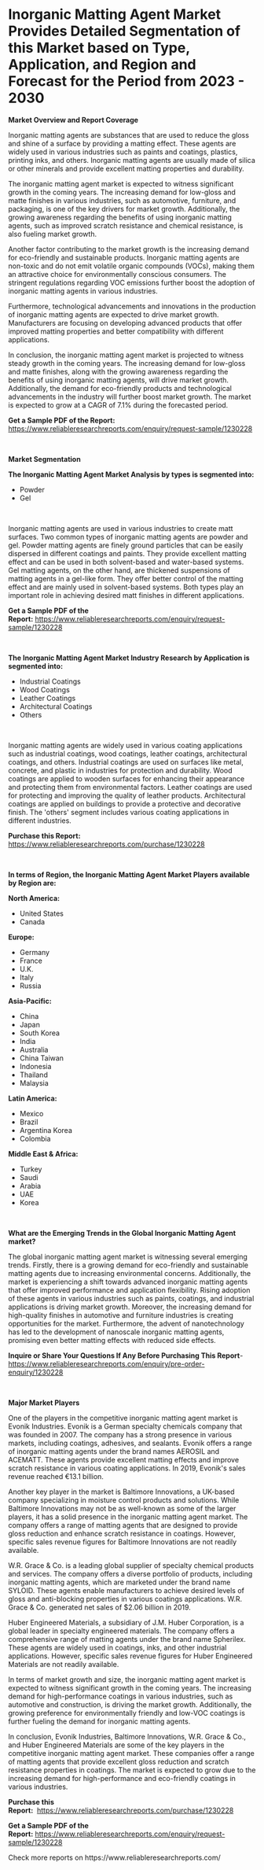 <p><h1>Inorganic Matting Agent Market Provides Detailed Segmentation of this Market based on Type, Application, and Region and Forecast for the Period from 2023 - 2030</h1></p><p><strong>Market Overview and Report Coverage</strong></p>
<p><p>Inorganic matting agents are substances that are used to reduce the gloss and shine of a surface by providing a matting effect. These agents are widely used in various industries such as paints and coatings, plastics, printing inks, and others. Inorganic matting agents are usually made of silica or other minerals and provide excellent matting properties and durability.</p><p>The inorganic matting agent market is expected to witness significant growth in the coming years. The increasing demand for low-gloss and matte finishes in various industries, such as automotive, furniture, and packaging, is one of the key drivers for market growth. Additionally, the growing awareness regarding the benefits of using inorganic matting agents, such as improved scratch resistance and chemical resistance, is also fueling market growth.</p><p>Another factor contributing to the market growth is the increasing demand for eco-friendly and sustainable products. Inorganic matting agents are non-toxic and do not emit volatile organic compounds (VOCs), making them an attractive choice for environmentally conscious consumers. The stringent regulations regarding VOC emissions further boost the adoption of inorganic matting agents in various industries.</p><p>Furthermore, technological advancements and innovations in the production of inorganic matting agents are expected to drive market growth. Manufacturers are focusing on developing advanced products that offer improved matting properties and better compatibility with different applications.</p><p>In conclusion, the inorganic matting agent market is projected to witness steady growth in the coming years. The increasing demand for low-gloss and matte finishes, along with the growing awareness regarding the benefits of using inorganic matting agents, will drive market growth. Additionally, the demand for eco-friendly products and technological advancements in the industry will further boost market growth. The market is expected to grow at a CAGR of 7.1% during the forecasted period.</p></p>
<p><strong>Get a Sample PDF of the Report:</strong> <a href="https://www.reliableresearchreports.com/enquiry/request-sample/1230228">https://www.reliableresearchreports.com/enquiry/request-sample/1230228</a></p>
<p>&nbsp;</p>
<p><strong>Market Segmentation</strong></p>
<p><strong>The Inorganic Matting Agent Market Analysis by types is segmented into:</strong></p>
<p><ul><li>Powder</li><li>Gel</li></ul></p>
<p>&nbsp;</p>
<p><p>Inorganic matting agents are used in various industries to create matt surfaces. Two common types of inorganic matting agents are powder and gel. Powder matting agents are finely ground particles that can be easily dispersed in different coatings and paints. They provide excellent matting effect and can be used in both solvent-based and water-based systems. Gel matting agents, on the other hand, are thickened suspensions of matting agents in a gel-like form. They offer better control of the matting effect and are mainly used in solvent-based systems. Both types play an important role in achieving desired matt finishes in different applications.</p></p>
<p><strong>Get a Sample PDF of the Report:</strong>&nbsp;<a href="https://www.reliableresearchreports.com/enquiry/request-sample/1230228">https://www.reliableresearchreports.com/enquiry/request-sample/1230228</a></p>
<p>&nbsp;</p>
<p><strong>The Inorganic Matting Agent Market Industry Research by Application is segmented into:</strong></p>
<p><ul><li>Industrial Coatings</li><li>Wood Coatings</li><li>Leather Coatings</li><li>Architectural Coatings</li><li>Others</li></ul></p>
<p>&nbsp;</p>
<p><p>Inorganic matting agents are widely used in various coating applications such as industrial coatings, wood coatings, leather coatings, architectural coatings, and others. Industrial coatings are used on surfaces like metal, concrete, and plastic in industries for protection and durability. Wood coatings are applied to wooden surfaces for enhancing their appearance and protecting them from environmental factors. Leather coatings are used for protecting and improving the quality of leather products. Architectural coatings are applied on buildings to provide a protective and decorative finish. The 'others' segment includes various coating applications in different industries.</p></p>
<p><strong>Purchase this Report:</strong>&nbsp; <a href="https://www.reliableresearchreports.com/purchase/1230228">https://www.reliableresearchreports.com/purchase/1230228</a></p>
<p>&nbsp;</p>
<p><strong>In terms of Region, the Inorganic Matting Agent Market Players available by Region are:</strong></p>
<p>
    <p> <strong> North America: </strong>
        <ul>
            <li>United States</li>
            <li>Canada</li>
        </ul>
        </p> 
    <p> <strong> Europe: </strong>
        <ul>
            <li>Germany</li>
            <li>France</li>
            <li>U.K.</li>
            <li>Italy</li>
            <li>Russia</li>
        </ul>
        </p> 
    <p> <strong> Asia-Pacific: </strong>
        <ul>
            <li>China</li>
            <li>Japan</li>
            <li>South Korea</li>
            <li>India</li>
            <li>Australia</li>
            <li>China Taiwan</li>
            <li>Indonesia</li>
            <li>Thailand</li>
            <li>Malaysia</li>
        </ul>
        </p> 
    <p> <strong> Latin America: </strong>
        <ul>
            <li>Mexico</li>
            <li>Brazil</li>
            <li>Argentina Korea</li>
            <li>Colombia</li>
        </ul>
        </p> 
    <p> <strong> Middle East & Africa: </strong>
        <ul>
            <li>Turkey</li>
            <li>Saudi</li>
            <li>Arabia</li>
            <li>UAE</li>
            <li>Korea</li>
        </ul>
    </p>
    </p>
<p>&nbsp;</p>
<p><strong>What are the Emerging Trends in the Global Inorganic Matting Agent market?</strong></p>
<p><p>The global inorganic matting agent market is witnessing several emerging trends. Firstly, there is a growing demand for eco-friendly and sustainable matting agents due to increasing environmental concerns. Additionally, the market is experiencing a shift towards advanced inorganic matting agents that offer improved performance and application flexibility. Rising adoption of these agents in various industries such as paints, coatings, and industrial applications is driving market growth. Moreover, the increasing demand for high-quality finishes in automotive and furniture industries is creating opportunities for the market. Furthermore, the advent of nanotechnology has led to the development of nanoscale inorganic matting agents, promising even better matting effects with reduced side effects.</p></p>
<p><strong>Inquire or Share Your Questions If Any Before Purchasing This Report</strong>- <a href="https://www.reliableresearchreports.com/enquiry/pre-order-enquiry/1230228">https://www.reliableresearchreports.com/enquiry/pre-order-enquiry/1230228</a></p>
<p>&nbsp;</p>
<p><strong>Major Market Players</strong></p>
<p><p>One of the players in the competitive inorganic matting agent market is Evonik Industries. Evonik is a German specialty chemicals company that was founded in 2007. The company has a strong presence in various markets, including coatings, adhesives, and sealants. Evonik offers a range of inorganic matting agents under the brand names AEROSIL and ACEMATT. These agents provide excellent matting effects and improve scratch resistance in various coating applications. In 2019, Evonik's sales revenue reached €13.1 billion.</p><p>Another key player in the market is Baltimore Innovations, a UK-based company specializing in moisture control products and solutions. While Baltimore Innovations may not be as well-known as some of the larger players, it has a solid presence in the inorganic matting agent market. The company offers a range of matting agents that are designed to provide gloss reduction and enhance scratch resistance in coatings. However, specific sales revenue figures for Baltimore Innovations are not readily available.</p><p>W.R. Grace & Co. is a leading global supplier of specialty chemical products and services. The company offers a diverse portfolio of products, including inorganic matting agents, which are marketed under the brand name SYLOID. These agents enable manufacturers to achieve desired levels of gloss and anti-blocking properties in various coatings applications. W.R. Grace & Co. generated net sales of $2.06 billion in 2019.</p><p>Huber Engineered Materials, a subsidiary of J.M. Huber Corporation, is a global leader in specialty engineered materials. The company offers a comprehensive range of matting agents under the brand name Spherilex. These agents are widely used in coatings, inks, and other industrial applications. However, specific sales revenue figures for Huber Engineered Materials are not readily available.</p><p>In terms of market growth and size, the inorganic matting agent market is expected to witness significant growth in the coming years. The increasing demand for high-performance coatings in various industries, such as automotive and construction, is driving the market growth. Additionally, the growing preference for environmentally friendly and low-VOC coatings is further fueling the demand for inorganic matting agents.</p><p>In conclusion, Evonik Industries, Baltimore Innovations, W.R. Grace & Co., and Huber Engineered Materials are some of the key players in the competitive inorganic matting agent market. These companies offer a range of matting agents that provide excellent gloss reduction and scratch resistance properties in coatings. The market is expected to grow due to the increasing demand for high-performance and eco-friendly coatings in various industries.</p></p>
<p><strong>Purchase this Report:</strong>&nbsp;&nbsp;<a href="https://www.reliableresearchreports.com/purchase/1230228">https://www.reliableresearchreports.com/purchase/1230228</a></p>
<p></p>
<p><strong>Get a Sample PDF of the Report:</strong>&nbsp;<a href="https://www.reliableresearchreports.com/enquiry/request-sample/1230228">https://www.reliableresearchreports.com/enquiry/request-sample/1230228</a></p>
<p>Check more reports on https://www.reliableresearchreports.com/</p>